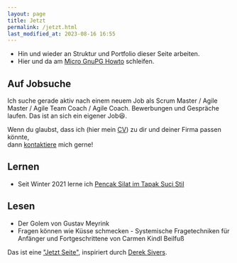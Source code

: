 ```yaml
---
layout: page
title: Jetzt
permalink: /jetzt.html
last_modified_at: 2023-08-16 16:55
---
```

- Hin und wieder an Struktur und Portfolio dieser Seite arbeiten.
- Hier und da am [Micro GnuPG Howto](/gnupg-micro-howto.html) schleifen.

## Auf Jobsuche

Ich suche gerade aktiv nach einem neuem Job 
als Scrum Master / Agile Master / Agile Team Coach / Agile Coach.
Bewerbungen und Gespräche laufen. 
Das ist an sich ein eigener Job😆.

Wenn du glaubst, dass ich (hier mein [CV](/cv/))
zu dir und deiner Firma passen könnte,   
dann [kontaktiere](/kontakt.html) mich gerne!

## Lernen

- Seit Winter 2021 lerne ich [Pencak Silat im Tapak Suci Stil](/tags/pencak-silat)

## Lesen

- Der Golem von Gustav Meyrink
- Fragen können wie Küsse schmecken - 
Systemische Fragetechniken für Anfänger und Fortgeschrittene
von Carmen Kindl Beilfuß

Das ist eine ["Jetzt Seite"](https://nownownow.com/about), 
inspiriert durch [Derek Sivers](https://sive.rs/).   

